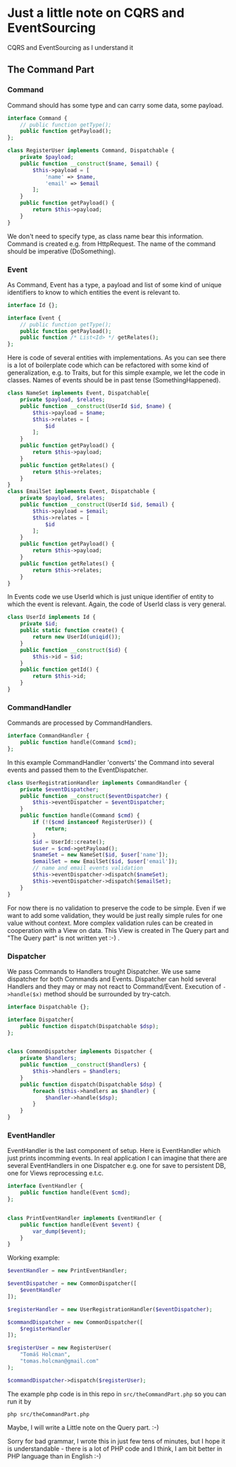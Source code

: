 # Just a little note on CQRS and EventSourcing

CQRS and EventSourcing as I understand it

## The Command Part

### Command

Command should has some type and can carry some data, some payload.

```php
interface Command {
	// public function getType();
	public function getPayload();
};

class RegisterUser implements Command, Dispatchable {
	private $payload;
	public function __construct($name, $email) {
		$this->payload = [
			'name' => $name,
			'email' => $email
		];
	}
	public function getPayload() {
		return $this->payload;
	}
}

```

We don't need to specify type, as class name bear this information. Command is created e.g. from HttpRequest. The name of the command should be imperative (DoSomething).

### Event

As Command, Event has a type, a payload and list of some kind of unique identifiers to know to which entities the event is relevant to.

```php
interface Id {};

interface Event {
	// public function getType();
	public function getPayload();
	public function /* List<Id> */ getRelates();
};
```

Here is code of several entities with implementations. As you can see there is a lot of boilerplate code which can be refactored with some kind of generalization, e.g. to Traits, but for this simple example, we let the code in classes. Names of events should be in past tense (SomethingHappened).

```php
class NameSet implements Event, Dispatchable{
	private $payload, $relates;
	public function __construct(UserId $id, $name) {
		$this->payload = $name;
		$this->relates = [
			$id
		];
	}
	public function getPayload() {
		return $this->payload;
	}
	public function getRelates() {
		return $this->relates;
	}
}
class EmailSet implements Event, Dispatchable {
	private $payload, $relates;
	public function __construct(UserId $id, $email) {
		$this->payload = $email;
		$this->relates = [
			$id
		];
	}
	public function getPayload() {
		return $this->payload;
	}
	public function getRelates() {
		return $this->relates;
	}
}
```

In Events code we use UserId which is just unique identifier of entity to which the event is relevant. Again, the code of UserId class is very general.

```php
class UserId implements Id {
	private $id;
	public static function create() {
		return new UserId(uniqid());
	}
	public function __construct($id) {
		$this->id = $id;
	}
	public function getId() {
		return $this->id;
	}
}
```

### CommandHandler

Commands are processed by CommandHandlers.

```php
interface CommandHandler {
	public function handle(Command $cmd);
};
```

In this example CommandHandler 'converts' the Command into several events and passed them to the EventDispatcher.

```php
class UserRegistrationHandler implements CommandHandler {
	private $eventDispatcher;
	public function __construct($eventDispatcher) {
		$this->eventDispatcher = $eventDispatcher;
	}
	public function handle(Command $cmd) {
		if (!($cmd instanceof RegisterUser)) {
			return;
		}
		$id = UserId::create();
		$user = $cmd->getPayload();
		$nameSet = new NameSet($id, $user['name']);
		$emailSet = new EmailSet($id, $user['email']);
		// name and email events validation
		$this->eventDispatcher->dispatch($nameSet);
		$this->eventDispatcher->dispatch($emailSet);
	}
}
```

For now there is no validation to preserve the code to be simple. Even if we want to add some validation, they would be just really simple rules for one value without context. More complex validation rules can be created in cooperation with a View on data. This View is created in The Query part and "The Query part" is not written yet :-) .


### Dispatcher

We pass Commands to Handlers trought Dispatcher. We use same dispatcher for both Commands and Events. Dispatcher can hold several Handlers and they may or may not react to Command/Event. Execution of `->handle($x)` method should be surrounded by try-catch.

```php
interface Dispatchable {};

interface Dispatcher{
	public function dispatch(Dispatchable $dsp);
};


class CommonDispatcher implements Dispatcher {
	private $handlers;
	public function __construct($handlers) {
		$this->handlers = $handlers;
	}
	public function dispatch(Dispatchable $dsp) {
		foreach ($this->handlers as $handler) {
			$handler->handle($dsp);
		}
	}
}
```
### EventHandler

EventHandler is the last component of setup. Here is EventHandler which just prints incomming events. In real application I can imagine that there are several EventHandlers in one Dispatcher e.g. one for save to persistent DB, one for Views reprocessing e.t.c.


```php
interface EventHandler {
	public function handle(Event $cmd);
};


class PrintEventHandler implements EventHandler {
	public function handle(Event $event) {
		var_dump($event);
	}
}
```

Working example:

```php
$eventHandler = new PrintEventHandler;

$eventDispatcher = new CommonDispatcher([
	$eventHandler
]);

$registerHandler = new UserRegistrationHandler($eventDispatcher);

$commandDispatcher = new CommonDispatcher([
	$registerHandler
]);

$registerUser = new RegisterUser(
	"Tomáš Holcman",
	"tomas.holcman@gmail.com"
);

$commandDispatcher->dispatch($registerUser);
```

The example php code is in this repo in `src/theCommandPart.php` so you can run it by

```
php src/theCommandPart.php
```

Maybe, I will write a Little note on the Query part. :-)

Sorry for bad grammar, I wrote this in just few tens of minutes, but I hope it is understandable - there is a lot of PHP code and I think, I am bit better in PHP language than in English :-)

